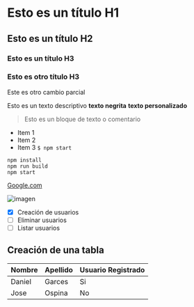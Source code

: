 # Esto es un título H1
## Esto es un título H2
### Esto es un título H3
### Esto es otro título H3

Este es otro cambio parcial

Esto es un texto descriptivo **texto negrita**  **texto personalizado**

> Esto es un bloque de texto o comentario

- Item 1
- Item 2
- Item 3
`$ npm start`

```
npm install
npm run build
npm start
```

[Google.com](https://google.com)

![imagen](https://t3.ftcdn.net/jpg/02/48/42/64/360_F_248426448_NVKLywWqArG2ADUxDq6QprtIzsF82dMF.jpg)

- [x] Creación de usuarios
- [ ] Eliminar usuarios
-  [ ] Listar usuarios
## Creación de una tabla
| Nombre | Apellido | Usuario Registrado |
|-----------|-------| ------------------|
| Daniel    |Garces | Si
| Jose      |Ospina | No

